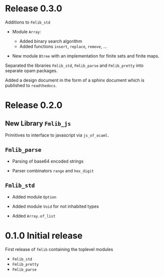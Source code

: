 # Release 0.3.0

Additions to `Fmlib_std`

- Module `Array`:

    - Added binary search algorithm
    - Added functions `insert`, `replace`, `remove`, ...

- New module `Btree` with an implementation for finite sets and finite maps.


Separated the libraries `Fmlib_std`, `Fmlib_parse` and `Fmlib_pretty` into
separate opam packages.

Added a design document in the form of a sphinx document which is published to
`readthedocs`.



# Release 0.2.0



## New Library `Fmlib_js`

Primitives to interface to javascript via `js_of_ocaml`.


## `Fmlib_parse`

- Parsing of base64 encoded strings

- Parser combinators `range` and `hex_digit`


## `Fmlib_std`

- Added module `Option`

- Added module `Void` for not inhabited types

- Added `Array.of_list`





# 0.1.0 Initial release

First release of `fmlib` containing the toplevel modules

- `Fmlib_std`
- `Fmlib_pretty`
- `Fmlib_parse`
